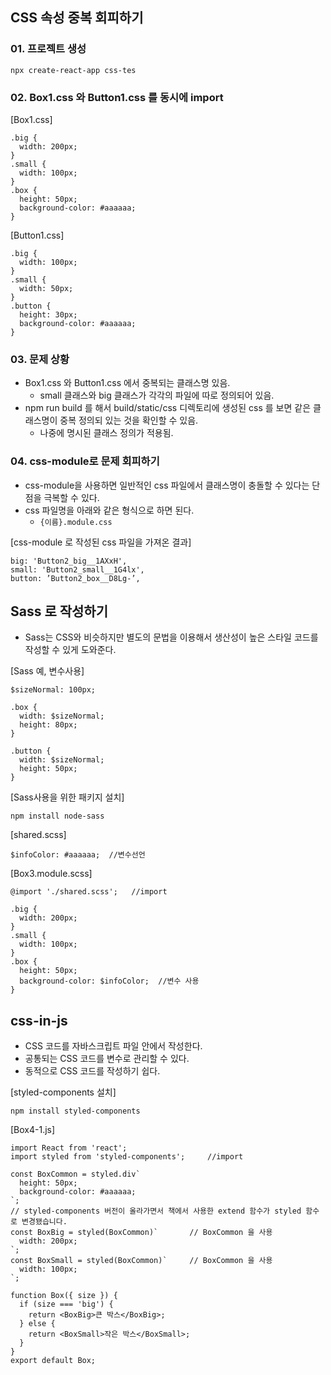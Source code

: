 ## CSS 속성 중복 회피하기

### 01. 프로젝트 생성
```
npx create-react-app css-tes
```

### 02. Box1.css 와 Button1.css 를 동시에 import
[Box1.css]
```
.big {
  width: 200px;
}
.small {
  width: 100px;
}
.box {
  height: 50px;
  background-color: #aaaaaa;
}
``` 

[Button1.css]
```
.big {
  width: 100px;
}
.small {
  width: 50px;
}
.button {
  height: 30px;
  background-color: #aaaaaa;
}
```

### 03. 문제 상황
* Box1.css 와 Button1.css 에서 중복되는 클래스명 있음.
  * small 클래스와 big 클래스가 각각의 파일에 따로 정의되어 있음.
* npm run build 를 해서 build/static/css 디렉토리에 생성된 css 를 보면 같은 클래스명이 중복 정의되 있는 것을 확인할 수 있음.
  * 나중에 명시된 클래스 정의가 적용됨.
  
### 04. css-module로 문제 회피하기
* css-module을 사용하면 일반적인 css 파일에서 클래스명이 충돌할 수 있다는 단점을 극복할 수 있다.
* css 파일명을 아래와 같은 형식으로 하면 된다.
  * `{이름}.module.css`

[css-module 로 작성된 css 파일을 가져온 결과]
```
big: 'Button2_big__1AXxH',
small: 'Button2_small__1G4lx', 
button: ’Button2_box__D8Lg-’, 
```

## Sass 로 작성하기
* Sass는 CSS와 비슷하지만 별도의 문법을 이용해서 생산성이 높은 스타일 코드를 작성할 수 있게 도와준다.

[Sass 예, 변수사용]
```
$sizeNormal: 100px;

.box {
  width: $sizeNormal;
  height: 80px;
}

.button {
  width: $sizeNormal;
  height: 50px;
}
```

[Sass사용을 위한 패키지 설치]
```
npm install node-sass
```

[shared.scss]
```
$infoColor: #aaaaaa;  //변수선언
```

[Box3.module.scss]
```
@import './shared.scss';   //import

.big {
  width: 200px;
}
.small {
  width: 100px;
}
.box {
  height: 50px;
  background-color: $infoColor;  //변수 사용
}
```

## css-in-js
* CSS 코드를 자바스크립트 파일 안에서 작성한다.
* 공통되는 CSS 코드를 변수로 관리할 수 있다.
* 동적으로 CSS 코드를 작성하기 쉽다.

[styled-components 설치]
```
npm install styled-components
```

[Box4-1.js]
```
import React from 'react';
import styled from 'styled-components';     //import

const BoxCommon = styled.div`
  height: 50px;
  background-color: #aaaaaa;
`;
// styled-components 버전이 올라가면서 책에서 사용한 extend 함수가 styled 함수로 변경됐습니다.
const BoxBig = styled(BoxCommon)`       // BoxCommon 을 사용
  width: 200px;
`;
const BoxSmall = styled(BoxCommon)`     // BoxCommon 을 사용
  width: 100px;
`;

function Box({ size }) {
  if (size === 'big') {
    return <BoxBig>큰 박스</BoxBig>;
  } else {
    return <BoxSmall>작은 박스</BoxSmall>;
  }
}
export default Box;
```
